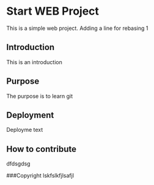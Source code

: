 # Start WEB Project

This is a simple web project.
Adding a line for rebasing 1

## Introduction

This is an introduction

## Purpose

The purpose is to learn git

## Deployment

Deployme text

## How to contribute
dfdsgdsg

###Copyright
lskfslkfjlsafjl